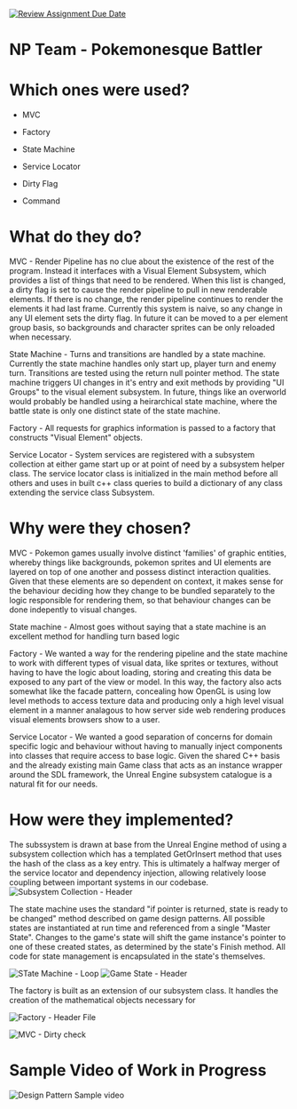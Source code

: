 [![Review Assignment Due Date](https://classroom.github.com/assets/deadline-readme-button-24ddc0f5d75046c5622901739e7c5dd533143b0c8e959d652212380cedb1ea36.svg)](https://classroom.github.com/a/XUCedPox)
# NP Team - Pokemonesque Battler

# Which ones were used?

- MVC
- Factory
- State Machine 
- Service Locator

- Dirty Flag
- Command
# What do they do?

MVC - Render Pipeline has no clue about the existence of the rest of the program. Instead it interfaces with a Visual Element Subsystem, which provides a list of things that need to be rendered.
When this list is changed, a dirty flag is set to cause the render pipeline to pull in new renderable elements. If there is no change, the render pipeline continues to render the elements it had last frame.
Currently this system is naive, so any change in any UI element sets the dirty flag. In future it can be moved to a per element group basis, so backgrounds and character sprites can be only reloaded when necessary.

State Machine - Turns and transitions are handled by a state machine. Currently the state machine handles only start up, player turn and enemy turn. Transitions are tested using the return null pointer method.
The state machine triggers UI changes in it's entry and exit methods by providing "UI Groups" to the visual element subsystem. In future, things like an overworld would probably be handled using a heirarchical state machine,
where the battle state is only one distinct state of the state machine.

Factory - All requests for graphics information is passed to a factory that constructs "Visual Element" objects. 

Service Locator - System services are registered with a subsystem collection at either game start up or at point of need by a subsystem helper class. The service locator class is initialized in the main method before all others and uses 
in built c++ class queries to build a dictionary of any class extending the service class Subsystem.


# Why were they chosen?

MVC - Pokemon games usually involve distinct 'families' of graphic entities, whereby things like backgrounds, pokemon sprites and UI elements are layered on top of one another and possess distinct interaction qualities. Given that these elements are so dependent on context, it
makes sense for the behaviour deciding how they change to be bundled separately to the logic responsible for rendering them, so that behaviour changes can be done indepently to visual changes. 

State machine - Almost goes without saying that a state machine is an excellent method for handling turn based logic

Factory - We wanted a way for the rendering pipeline and the state machine to work with different types of visual data, like sprites or textures, without having to have the logic about loading, storing and creating this data be exposed to any part of the view or model. In this way, the factory also acts
somewhat like the facade pattern, concealing how OpenGL is using low level methods to access texture data and producing only a high level visual element in a manner analagous to how server side web rendering produces visual elements browsers show to a user. 

Service Locator - We wanted a good separation of concerns for domain specific logic and behaviour without having to manually inject components into classes that require access to base logic. Given the shared C++ basis and the already existing main Game class that acts as an instance wrapper around the SDL framework,
the Unreal Engine subsystem catalogue is a natural fit for our needs.  

# How were they implemented?
The subssystem is drawn at base from the Unreal Engine method of using a subsystem collection which has a templated GetOrInsert method that uses the hash
of the class as a key entry. This is ultimately a halfway merger of the service locator and dependency injection, allowing relatively loose coupling between important systems in our codebase. 
![Subsystem Collection - Header](https://github.com/FG22-GP/214-design-patterns-assignment-np-team/assets/25796597/db18f430-c1c3-4433-b01d-6f96d117854a)

The state machine uses the standard "if pointer is returned, state is ready to be changed" method described on game design patterns. All possible states are instantiated at run time and referenced from a single "Master State". Changes to the game's state will shift the game instance's pointer to one of these created states, as determined by the state's Finish method. All code for state management is encapsulated in the state's themselves. 

![STate Machine - Loop](https://github.com/FG22-GP/214-design-patterns-assignment-np-team/assets/25796597/f4b0546a-c098-4b10-9600-4e0c6fe54f67)
![Game State - Header](https://github.com/FG22-GP/214-design-patterns-assignment-np-team/assets/25796597/9ce88595-8ab2-491f-ba0f-1ac759de143a)


The factory is built as an extension of our subsystem class. It handles the creation of the mathematical objects necessary for 

![Factory - Header File](https://github.com/FG22-GP/214-design-patterns-assignment-np-team/assets/25796597/0aaa6eb3-eb26-499e-a159-ed97bc736841)


![MVC - Dirty check](https://github.com/FG22-GP/214-design-patterns-assignment-np-team/assets/25796597/0a30cdc1-a2ce-4671-825d-22edafaec5c0)


# Sample Video of Work in Progress


![Design Pattern Sample video](https://github.com/FG22-GP/214-design-patterns-assignment-np-team/assets/25796597/cb813c7f-dd8c-4f19-ad75-96d27be7393b)






